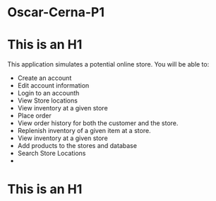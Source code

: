 # Oscar-Cerna-P1

This is an H1
=============
This application simulates a potential online store. You will be able to:
<ul>
<li>Create an account</li>
<li>Edit account information</li>
<li>Login to an accounth</li>
<li>View Store locations</li>
<li>View inventory at a given store</li>
<li>Place order</li>
<li>View order history for both the customer and the store.</li>
<li>Replenish inventory of a given item at a store.</li>
<li>View inventory at a given store</li>
<li>Add products to the stores and database</li>
<li>Search Store Locations<li>
</ul>

This is an H1
=============
